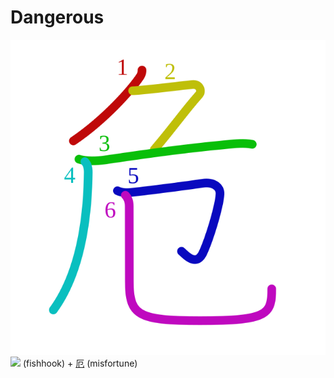 # Dangerous
![危](../kanji-colorize/5371.svg)
![](http://www.kanjidamage.com/assets/radsmall/fishhook-d3f5c2e22f077b9f3c7fb8ee81e4fded072b08bc2b6caedf633075619a4b0b9c.jpg) (fishhook) + [厄](厄.md) (misfortune) 